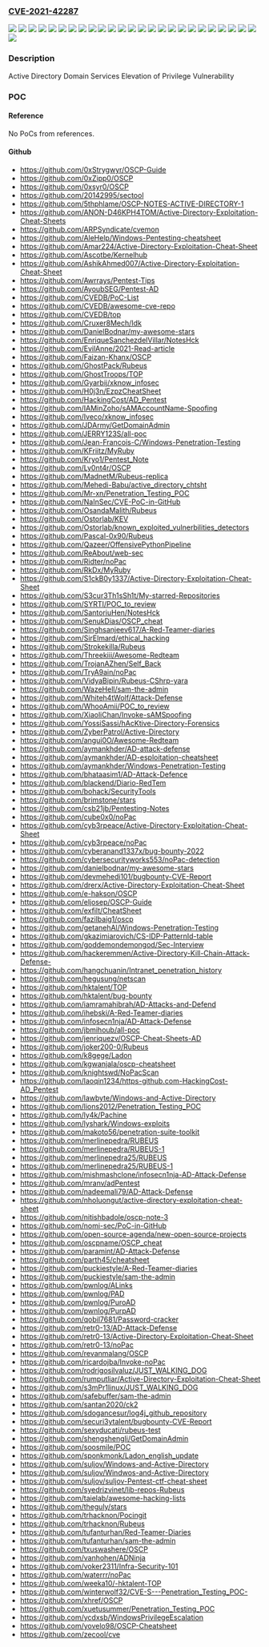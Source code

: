 ### [CVE-2021-42287](https://cve.mitre.org/cgi-bin/cvename.cgi?name=CVE-2021-42287)
![](https://img.shields.io/static/v1?label=Product&message=Windows%20Server%202008%20%20Service%20Pack%202&color=blue)
![](https://img.shields.io/static/v1?label=Product&message=Windows%20Server%202008%20R2%20Service%20Pack%201%20(Server%20Core%20installation)&color=blue)
![](https://img.shields.io/static/v1?label=Product&message=Windows%20Server%202008%20R2%20Service%20Pack%201&color=blue)
![](https://img.shields.io/static/v1?label=Product&message=Windows%20Server%202008%20Service%20Pack%202%20(Server%20Core%20installation)&color=blue)
![](https://img.shields.io/static/v1?label=Product&message=Windows%20Server%202008%20Service%20Pack%202&color=blue)
![](https://img.shields.io/static/v1?label=Product&message=Windows%20Server%202012%20(Server%20Core%20installation)&color=blue)
![](https://img.shields.io/static/v1?label=Product&message=Windows%20Server%202012%20R2%20(Server%20Core%20installation)&color=blue)
![](https://img.shields.io/static/v1?label=Product&message=Windows%20Server%202012%20R2&color=blue)
![](https://img.shields.io/static/v1?label=Product&message=Windows%20Server%202012&color=blue)
![](https://img.shields.io/static/v1?label=Product&message=Windows%20Server%202016%20(Server%20Core%20installation)&color=blue)
![](https://img.shields.io/static/v1?label=Product&message=Windows%20Server%202016&color=blue)
![](https://img.shields.io/static/v1?label=Product&message=Windows%20Server%202019%20(Server%20Core%20installation)&color=blue)
![](https://img.shields.io/static/v1?label=Product&message=Windows%20Server%202019&color=blue)
![](https://img.shields.io/static/v1?label=Product&message=Windows%20Server%202022&color=blue)
![](https://img.shields.io/static/v1?label=Product&message=Windows%20Server%20version%202004&color=blue)
![](https://img.shields.io/static/v1?label=Product&message=Windows%20Server%20version%2020H2&color=blue)
![](https://img.shields.io/static/v1?label=Version&message=10.0.0%3C%2010.0.14393.4770%20&color=brighgreen)
![](https://img.shields.io/static/v1?label=Version&message=10.0.0%3C%2010.0.17763.2300%20&color=brighgreen)
![](https://img.shields.io/static/v1?label=Version&message=10.0.0%3C%2010.0.19041.1348%20&color=brighgreen)
![](https://img.shields.io/static/v1?label=Version&message=10.0.0%3C%2010.0.20348.350%20&color=brighgreen)
![](https://img.shields.io/static/v1?label=Version&message=6.0.0%3C%206.0.6003.21282%20&color=brighgreen)
![](https://img.shields.io/static/v1?label=Version&message=6.0.0%3C%206.1.7601.25769%20&color=brighgreen)
![](https://img.shields.io/static/v1?label=Version&message=6.1.0%3C%206.1.7601.25769%20&color=brighgreen)
![](https://img.shields.io/static/v1?label=Version&message=6.2.0%3C%206.2.9200.23517%20&color=brighgreen)
![](https://img.shields.io/static/v1?label=Version&message=6.3.0%3C%206.3.9600.20174%20&color=brighgreen)
![](https://img.shields.io/static/v1?label=Vulnerability&message=Elevation%20of%20Privilege&color=brighgreen)

### Description

Active Directory Domain Services Elevation of Privilege Vulnerability

### POC

#### Reference
No PoCs from references.

#### Github
- https://github.com/0xStrygwyr/OSCP-Guide
- https://github.com/0xZipp0/OSCP
- https://github.com/0xsyr0/OSCP
- https://github.com/20142995/sectool
- https://github.com/5thphlame/OSCP-NOTES-ACTIVE-DIRECTORY-1
- https://github.com/ANON-D46KPH4TOM/Active-Directory-Exploitation-Cheat-Sheets
- https://github.com/ARPSyndicate/cvemon
- https://github.com/AleHelp/Windows-Pentesting-cheatsheet
- https://github.com/Amar224/Active-Directory-Exploitation-Cheat-Sheet
- https://github.com/Ascotbe/Kernelhub
- https://github.com/AshikAhmed007/Active-Directory-Exploitation-Cheat-Sheet
- https://github.com/Awrrays/Pentest-Tips
- https://github.com/AyoubSEG/Pentest-AD
- https://github.com/CVEDB/PoC-List
- https://github.com/CVEDB/awesome-cve-repo
- https://github.com/CVEDB/top
- https://github.com/Cruxer8Mech/Idk
- https://github.com/DanielBodnar/my-awesome-stars
- https://github.com/EnriqueSanchezdelVillar/NotesHck
- https://github.com/EvilAnne/2021-Read-article
- https://github.com/Faizan-Khanx/OSCP
- https://github.com/GhostPack/Rubeus
- https://github.com/GhostTroops/TOP
- https://github.com/Gyarbij/xknow_infosec
- https://github.com/H0j3n/EzpzCheatSheet
- https://github.com/HackingCost/AD_Pentest
- https://github.com/IAMinZoho/sAMAccountName-Spoofing
- https://github.com/Iveco/xknow_infosec
- https://github.com/JDArmy/GetDomainAdmin
- https://github.com/JERRY123S/all-poc
- https://github.com/Jean-Francois-C/Windows-Penetration-Testing
- https://github.com/KFriitz/MyRuby
- https://github.com/Kryo1/Pentest_Note
- https://github.com/Ly0nt4r/OSCP
- https://github.com/MadnetM/Rubeus-replica
- https://github.com/Mehedi-Babu/active_directory_chtsht
- https://github.com/Mr-xn/Penetration_Testing_POC
- https://github.com/NaInSec/CVE-PoC-in-GitHub
- https://github.com/OsandaMalith/Rubeus
- https://github.com/Ostorlab/KEV
- https://github.com/Ostorlab/known_exploited_vulnerbilities_detectors
- https://github.com/Pascal-0x90/Rubeus
- https://github.com/Qazeer/OffensivePythonPipeline
- https://github.com/ReAbout/web-sec
- https://github.com/Ridter/noPac
- https://github.com/RkDx/MyRuby
- https://github.com/S1ckB0y1337/Active-Directory-Exploitation-Cheat-Sheet
- https://github.com/S3cur3Th1sSh1t/My-starred-Repositories
- https://github.com/SYRTI/POC_to_review
- https://github.com/SantoriuHen/NotesHck
- https://github.com/SenukDias/OSCP_cheat
- https://github.com/Singhsanjeev617/A-Red-Teamer-diaries
- https://github.com/SirElmard/ethical_hacking
- https://github.com/Strokekilla/Rubeus
- https://github.com/Threekiii/Awesome-Redteam
- https://github.com/TrojanAZhen/Self_Back
- https://github.com/TryA9ain/noPac
- https://github.com/VidyaBipin/Rubeus-CShrp-yara
- https://github.com/WazeHell/sam-the-admin
- https://github.com/Whiteh4tWolf/Attack-Defense
- https://github.com/WhooAmii/POC_to_review
- https://github.com/XiaoliChan/Invoke-sAMSpoofing
- https://github.com/YossiSassi/hAcKtive-Directory-Forensics
- https://github.com/ZyberPatrol/Active-Directory
- https://github.com/angui0O/Awesome-Redteam
- https://github.com/aymankhder/AD-attack-defense
- https://github.com/aymankhder/AD-esploitation-cheatsheet
- https://github.com/aymankhder/Windows-Penetration-Testing
- https://github.com/bhataasim1/AD-Attack-Defence
- https://github.com/blackend/Diario-RedTem
- https://github.com/bohack/SecurityTools
- https://github.com/brimstone/stars
- https://github.com/csb21jb/Pentesting-Notes
- https://github.com/cube0x0/noPac
- https://github.com/cyb3rpeace/Active-Directory-Exploitation-Cheat-Sheet
- https://github.com/cyb3rpeace/noPac
- https://github.com/cyberanand1337x/bug-bounty-2022
- https://github.com/cybersecurityworks553/noPac-detection
- https://github.com/danielbodnar/my-awesome-stars
- https://github.com/devmehedi101/bugbounty-CVE-Report
- https://github.com/drerx/Active-Directory-Exploitation-Cheat-Sheet
- https://github.com/e-hakson/OSCP
- https://github.com/eljosep/OSCP-Guide
- https://github.com/exfilt/CheatSheet
- https://github.com/fazilbaig1/oscp
- https://github.com/getanehAl/Windows-Penetration-Testing
- https://github.com/gkazimiarovich/CS-IDP-PatternId-table
- https://github.com/goddemondemongod/Sec-Interview
- https://github.com/hackeremmen/Active-Directory-Kill-Chain-Attack-Defense-
- https://github.com/hangchuanin/Intranet_penetration_history
- https://github.com/hegusung/netscan
- https://github.com/hktalent/TOP
- https://github.com/hktalent/bug-bounty
- https://github.com/iamramahibrah/AD-Attacks-and-Defend
- https://github.com/ihebski/A-Red-Teamer-diaries
- https://github.com/infosecn1nja/AD-Attack-Defense
- https://github.com/jbmihoub/all-poc
- https://github.com/jenriquezv/OSCP-Cheat-Sheets-AD
- https://github.com/joker200-0/Rubeus
- https://github.com/k8gege/Ladon
- https://github.com/kgwanjala/oscp-cheatsheet
- https://github.com/knightswd/NoPacScan
- https://github.com/laoqin1234/https-github.com-HackingCost-AD_Pentest
- https://github.com/lawbyte/Windows-and-Active-Directory
- https://github.com/lions2012/Penetration_Testing_POC
- https://github.com/ly4k/Pachine
- https://github.com/lyshark/Windows-exploits
- https://github.com/makoto56/penetration-suite-toolkit
- https://github.com/merlinepedra/RUBEUS
- https://github.com/merlinepedra/RUBEUS-1
- https://github.com/merlinepedra25/RUBEUS
- https://github.com/merlinepedra25/RUBEUS-1
- https://github.com/mishmashclone/infosecn1nja-AD-Attack-Defense
- https://github.com/mranv/adPentest
- https://github.com/nadeemali79/AD-Attack-Defense
- https://github.com/nholuongut/active-directory-exploitation-cheat-sheet
- https://github.com/nitishbadole/oscp-note-3
- https://github.com/nomi-sec/PoC-in-GitHub
- https://github.com/open-source-agenda/new-open-source-projects
- https://github.com/oscpname/OSCP_cheat
- https://github.com/paramint/AD-Attack-Defense
- https://github.com/parth45/cheatsheet
- https://github.com/puckiestyle/A-Red-Teamer-diaries
- https://github.com/puckiestyle/sam-the-admin
- https://github.com/pwnlog/ALinks
- https://github.com/pwnlog/PAD
- https://github.com/pwnlog/PuroAD
- https://github.com/pwnlog/PurpAD
- https://github.com/qobil7681/Password-cracker
- https://github.com/retr0-13/AD-Attack-Defense
- https://github.com/retr0-13/Active-Directory-Exploitation-Cheat-Sheet
- https://github.com/retr0-13/noPac
- https://github.com/revanmalang/OSCP
- https://github.com/ricardojba/Invoke-noPac
- https://github.com/rodrigosilvaluz/JUST_WALKING_DOG
- https://github.com/rumputliar/Active-Directory-Exploitation-Cheat-Sheet
- https://github.com/s3mPr1linux/JUST_WALKING_DOG
- https://github.com/safebuffer/sam-the-admin
- https://github.com/santan2020/ck2
- https://github.com/sdogancesur/log4j_github_repository
- https://github.com/securi3ytalent/bugbounty-CVE-Report
- https://github.com/sexyducati/rubeus-test
- https://github.com/shengshengli/GetDomainAdmin
- https://github.com/soosmile/POC
- https://github.com/sponkmonk/Ladon_english_update
- https://github.com/suljov/Windows-and-Active-Directory
- https://github.com/suljov/Windwos-and-Active-Directory
- https://github.com/suljov/suljov-Pentest-ctf-cheat-sheet
- https://github.com/syedrizvinet/lib-repos-Rubeus
- https://github.com/taielab/awesome-hacking-lists
- https://github.com/theguly/stars
- https://github.com/trhacknon/Pocingit
- https://github.com/trhacknon/Rubeus
- https://github.com/tufanturhan/Red-Teamer-Diaries
- https://github.com/tufanturhan/sam-the-admin
- https://github.com/txuswashere/OSCP
- https://github.com/vanhohen/ADNinja
- https://github.com/voker2311/Infra-Security-101
- https://github.com/waterrr/noPac
- https://github.com/weeka10/-hktalent-TOP
- https://github.com/winterwolf32/CVE-S---Penetration_Testing_POC-
- https://github.com/xhref/OSCP
- https://github.com/xuetusummer/Penetration_Testing_POC
- https://github.com/ycdxsb/WindowsPrivilegeEscalation
- https://github.com/yovelo98/OSCP-Cheatsheet
- https://github.com/zecool/cve


